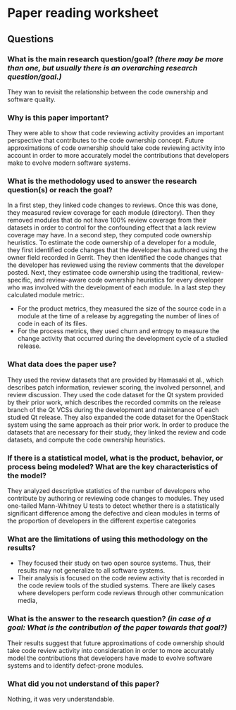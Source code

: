 # Paper reading worksheet

## Questions

### What is the **main research question/goal**? _(there may be more than one, but usually there is an overarching research question/goal.)_

They wan to revisit the relationship between the code ownership and software quality.

### Why is this paper **important**?

They were able to show that code reviewing activity provides an important perspective that contributes to the code ownership concept. Future approximations of code ownership should take code reviewing activity into account in order to more accurately model the contributions that developers make to evolve modern software systems.

### What is the **methodology** used to answer the research question(s) or reach the goal?

In a first step, they linked code changes to reviews. Once this was done, they measured review coverage for each module (directory). Then they removed modules that do not have 100% review coverage from their datasets in order to control for the confounding effect that a lack review coverage may have.
In a second step, they computed code ownership heuristics. To estimate the code ownership of a developer for a module, they first identified code changes that the developer has authored using the owner field recorded in Gerrit. They then identified the code changes that the developer has reviewed using the
review comments that the developer posted. Next, they estimatee code ownership using the traditional, review-specific, and review-aware code ownership heuristics for every developer who was involved with the development of each module.
In a last step they calculated module metric:.
- For the product metrics, they measured the size of the source code in a module at the time of a release by aggregating the number of lines of code in each of its files.
- For the process metrics, they used churn and entropy to measure the change activity that occurred during the development cycle of a studied release.

### What **data** does the paper use?

They used the review datasets that are provided by Hamasaki et al., which describes patch information, reviewer scoring, the involved personnel, and review discussion. They used the code dataset for the Qt system provided by their prior work, which describes the recorded commits on the release branch of the Qt VCSs during the development and maintenance of each studied Qt release. They also expanded the code dataset for the OpenStack system using the same approach as their prior work. In order to produce the datasets that are necessary for their study, they linked the review and code datasets, and compute the code ownership heuristics.

### If there is a **statistical model**, what is the product, behavior, or process being modeled? What are the key characteristics of the model?

They analyzed descriptive statistics of the number of developers who contribute by authoring or reviewing code changes to modules. They used one-tailed Mann-Whitney U tests to detect whether there is a statistically significant difference among the defective and clean modules in terms of the proportion of developers in the different expertise categories

### What are the **limitations** of using this methodology on the results?

- They focused their study on two open source systems. Thus, their results may not generalize to all software systems.
- Their analysis is focused on the code review activity that is recorded in the code review tools of the studied systems. There are likely cases where developers perform code reviews through other communication media,

### What is **the answer** to the research question? _(in case of a goal: What is the contribution of the paper towards that goal?)_

Their results suggest that future approximations of code ownership should take code review activity into consideration in order to more accurately model the contributions that developers have made to evolve software systems and to identify defect-prone modules.

### What did you **not understand** of this paper?

Nothing, it was very understandable.

